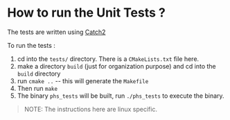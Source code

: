 # How to run the Unit Tests ?

The tests are written using [Catch2](https://github.com/catchorg/Catch2)

To run the tests :

1. cd into the `tests/` directory. There is a `CMakeLists.txt` file here.
2. make a directory `build` (just for organization purpose) and cd into the `build` directory
3. run `cmake ..`  -- this will generate the `Makefile`
5. Then run `make`
6. The binary `phs_tests` will be built, run `./phs_tests` to execute the binary.

> NOTE: The instructions here are linux specific.